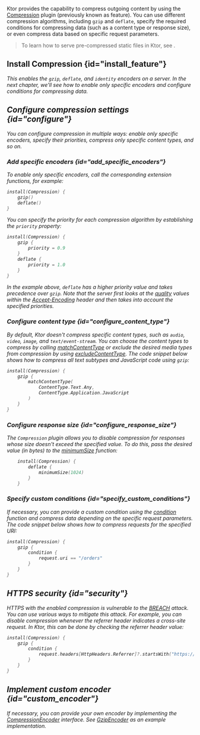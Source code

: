 [//]: # (title: Compression)

Ktor provides the capability to compress outgoing content by using the [Compression](https://api.ktor.io/%ktor_version%/io.ktor.features/-compression/index.html) plugin (previously known as feature). You can use different compression algorithms, including `gzip` and `deflate`, 
specify the required conditions for compressing data (such as a content type or response size), or even compress data based on specific request parameters.

> To learn how to serve pre-compressed static files in Ktor, see [](Serving_Static_Content.md#precompressed).

## Install Compression {id="install_feature"}

<var name="feature_name" value="Compression"/>
<include src="lib.xml" include-id="install_feature"/>

This enables the `gzip`, `deflate`, and `identity` encoders on a server. In the next chapter, we'll see how to enable only specific encoders and configure conditions for compressing data.


## Configure compression settings {id="configure"}
You can configure compression in multiple ways: enable only specific encoders, specify their priorities, compress only specific content types, and so on.

### Add specific encoders {id="add_specific_encoders"}
To enable only specific encoders, call the corresponding extension functions, for example:
```kotlin
install(Compression) {
    gzip()
    deflate()
}
```
You can specify the priority for each compression algorithm by establishing the `priority` property:
```kotlin
install(Compression) {
    gzip {
        priority = 0.9
    }
    deflate {
        priority = 1.0
    }
}
```
In the example above, `deflate` has a higher priority value and takes precedence over `gzip`. Note that the server first looks at the [quality](https://developer.mozilla.org/en-US/docs/Glossary/Quality_Values) values within the [Accept-Encoding](https://developer.mozilla.org/en-US/docs/Web/HTTP/Headers/Accept-Encoding) header and then takes into account the specified priorities.

### Configure content type {id="configure_content_type"}
By default, Ktor doesn't compress specific content types, such as `audio`, `video`, `image`, and `text/event-stream`. 
You can choose the content types to compress by calling [matchContentType](https://api.ktor.io/%ktor_version%/io.ktor.features/match-content-type.html) or exclude the desired media types from compression by using [excludeContentType](https://api.ktor.io/%ktor_version%/io.ktor.features/exclude-content-type.html). The code snippet below shows how to compress all text subtypes and JavaScript code using `gzip`:
```kotlin
install(Compression) {
    gzip {
        matchContentType(
            ContentType.Text.Any,
            ContentType.Application.JavaScript
        )
    }
}
```

### Configure response size {id="configure_response_size"}
The `Compression` plugin allows you to disable compression for responses whose size doesn't exceed the specified value. To do this, pass the desired value (in bytes) to the [minimumSize](https://api.ktor.io/%ktor_version%/io.ktor.features/minimum-size.html) function:
```kotlin
    install(Compression) {
        deflate {
            minimumSize(1024)
        }
    }

```

### Specify custom conditions {id="specify_custom_conditions"}
If necessary, you can provide a custom condition using the [condition](https://api.ktor.io/%ktor_version%/io.ktor.features/condition.html) function and compress data depending on the specific request parameters. The code snippet below shows how to compress requests for the specified URI:
```kotlin
install(Compression) {
    gzip {
        condition {
            request.uri == "/orders"
        }
    }
}
```


## HTTPS security {id="security"}
HTTPS with the enabled compression is vulnerable to the [BREACH](https://en.wikipedia.org/wiki/BREACH) attack. You can use various ways to mitigate this attack. For example, you can disable compression whenever the referrer header indicates a cross-site request. In Ktor, this can be done by checking the referrer header value:
```kotlin
install(Compression) {
    gzip {
        condition {
            request.headers[HttpHeaders.Referrer]?.startsWith("https://my.domain/") == true
        }
    }
}
```

## Implement custom encoder {id="custom_encoder"}
If necessary, you can provide your own encoder by implementing the [CompressionEncoder](https://api.ktor.io/%ktor_version%/io.ktor.features/-compression-encoder/index.html) interface. See [GzipEncoder](https://github.com/ktorio/ktor/blob/main/ktor-server/ktor-server-core/jvm/src/io/ktor/features/Compression.kt) as an example implementation.
